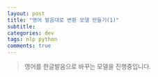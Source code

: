 ```yaml
---  
layout: post  
title: "영어 발음대로 변환 모델 만들기(1)"  
subtitle: 
categories: dev
tags: nlp python 
comments: true  
---  
```


> 영어를 한글발음으로 바꾸는 모델을 진행중입니다.